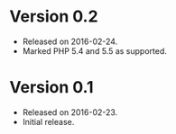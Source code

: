 # Version 0.2

* Released on 2016-02-24.
* Marked PHP 5.4 and 5.5 as supported.

# Version 0.1

* Released on 2016-02-23.
* Initial release.
